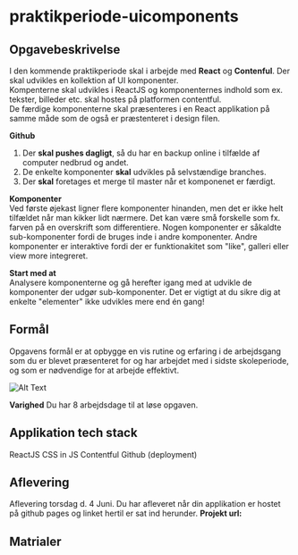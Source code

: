 # praktikperiode-uicomponents

## Opgavebeskrivelse

I den kommende praktikperiode skal i arbejde med **React** og **Contenful**. Der skal udvikles en kollektion af UI komponenter.<br>
Kompenterne skal udvikles i ReactJS og komponenternes indhold som ex. tekster, billeder etc. skal hostes på platformen contentful.<br>
De færdige komponenterne skal præsenteres i en React applikation på samme måde som de også er præstenteret i design filen.

**Github**<br>
   1. Der **skal pushes dagligt**, så du har en backup online i tilfælde af computer nedbrud og andet. 
   2. De enkelte komponenter **skal** udvikles på selvstændige branches.
   3. Der **skal** foretages et merge til master når et komponenet er færdigt.

**Komponenter**<br>
Ved første øjekast ligner flere komponenter hinanden, men det er ikke helt tilfældet når man kikker lidt nærmere. Det kan være små forskelle som fx. farven på en overskrift som differentiere. Nogen komponenter er såkaldte sub-komponenter fordi de bruges inde i andre komponenter. Andre komponenter er interaktive fordi der er funktionakitet som "like", galleri eller view more integreret.

**Start med at**<br>
Analysere komponenterne og gå herefter igang med at udvikle de komponenter der udgør sub-komponenter. Det er vigtigt at du sikre dig at enkelte "elementer" ikke udvikles mere end én gang!

## Formål
Opgavens formål er at opbygge en vis rutine og erfaring i de arbejdsgang som du er blevet præsenteret for og har arbejdet med i sidste skoleperiode, og som er nødvendige for at arbejde effektivt. 

![Alt Text](https://github.com/rts-cmk-opgaver/praktikperiode-uicomponents/blob/master/giphy.gif)

**Varighed**
Du har 8 arbejdsdage til at løse opgaven.

## Applikation tech stack
ReactJS
CSS in JS
Contentful
Github (deployment)

## Aflevering
Aflevering torsdag d. 4 Juni. 
Du har afleveret når din applikation er hostet på github pages og linket hertil er sat ind herunder.
**Projekt url:** 

## Matrialer

